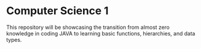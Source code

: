 # Computer Science 1
This repository will be showcasing the transition from almost zero knowledge in coding JAVA to learning basic functions, hierarchies, and data types.
